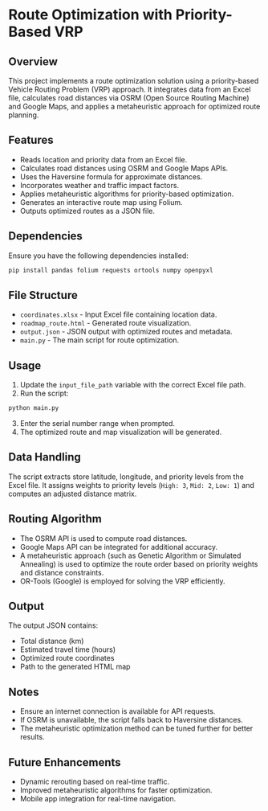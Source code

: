 # Route Optimization with Priority-Based VRP

## Overview
This project implements a route optimization solution using a priority-based Vehicle Routing Problem (VRP) approach. It integrates data from an Excel file, calculates road distances via OSRM (Open Source Routing Machine) and Google Maps, and applies a metaheuristic approach for optimized route planning.

## Features
- Reads location and priority data from an Excel file.
- Calculates road distances using OSRM and Google Maps APIs.
- Uses the Haversine formula for approximate distances.
- Incorporates weather and traffic impact factors.
- Applies metaheuristic algorithms for priority-based optimization.
- Generates an interactive route map using Folium.
- Outputs optimized routes as a JSON file.

## Dependencies
Ensure you have the following dependencies installed:
```bash
pip install pandas folium requests ortools numpy openpyxl
```

## File Structure
- `coordinates.xlsx` - Input Excel file containing location data.
- `roadmap_route.html` - Generated route visualization.
- `output.json` - JSON output with optimized routes and metadata.
- `main.py` - The main script for route optimization.

## Usage
1. Update the `input_file_path` variable with the correct Excel file path.
2. Run the script:
```bash
python main.py
```
3. Enter the serial number range when prompted.
4. The optimized route and map visualization will be generated.

## Data Handling
The script extracts store latitude, longitude, and priority levels from the Excel file. It assigns weights to priority levels (`High: 3`, `Mid: 2`, `Low: 1`) and computes an adjusted distance matrix.

## Routing Algorithm
- The OSRM API is used to compute road distances.
- Google Maps API can be integrated for additional accuracy.
- A metaheuristic approach (such as Genetic Algorithm or Simulated Annealing) is used to optimize the route order based on priority weights and distance constraints.
- OR-Tools (Google) is employed for solving the VRP efficiently.

## Output
The output JSON contains:
- Total distance (km)
- Estimated travel time (hours)
- Optimized route coordinates
- Path to the generated HTML map

## Notes
- Ensure an internet connection is available for API requests.
- If OSRM is unavailable, the script falls back to Haversine distances.
- The metaheuristic optimization method can be tuned further for better results.

## Future Enhancements
- Dynamic rerouting based on real-time traffic.
- Improved metaheuristic algorithms for faster optimization.
- Mobile app integration for real-time navigation.

